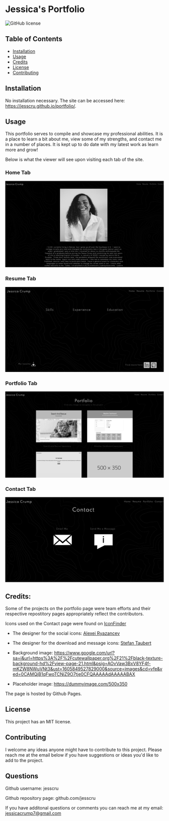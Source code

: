 # Jessica's Portfolio 

![GitHub license](https://img.shields.io/badge/license-MIT-blue.svg)

## Table of Contents 

* [Installation](#installation)
* [Usage](#usage)
* [Credits](#credits)
* [License](#license)
* [Contributing](#contributing)

## Installation 

No installation necessary. The site can be accessed here: https://jesscru.github.io/portfolio/.

## Usage 

This portfolio serves to compile and showcase my professional abilities. It is a place to learn a bit about me, view some of my strengths, and contact me in a number of places. It is kept up to do date with my latest work as learn more and grow! 
    
Below is what the viewer will see upon visiting each tab of the site. 

### Home Tab
![homepage screen shot](./assets/images/portfolio-homepage-screenshot.png)

### Resume Tab
![resume page screen shot](./assets/images/resume-page-screenshot.png)

### Portfolio Tab
![portfolio page screen shot](./assets/images/portfolio-page-screenshot.png)

### Contact Tab
![contact page screen shot](./assets/images/contact-page-screenshot.png)


## Credits:

Some of the projects on the portfolio page were team efforts and their respective repostitory pages appropriately reflect the contributors. 

Icons used on the Contact page were found on [IconFinder](https://www.iconfinder.com) 

* The designer for the social icons: [Alexei Ryazancev](https://www.iconfinder.com/GlumPix)

* The designer for the download and message icons: [Stefan Taubert](https://www.iconfinder.com/stefantaubert)

* Background image: https://www.google.com/url?sa=i&url=https%3A%2F%2Fcutewallpaper.org%2F21%2Fblack-texture-background-hd%2Fview-page-21.html&psig=AOvVaw3BxV8YF4f-mKZW8NWuVNt3&ust=1605849527829000&source=images&cd=vfe&ved=0CAMQjB1qFwoTCNiZ9O7tje0CFQAAAAAdAAAAABAX

* Placeholder image: https://dummyimage.com/500x350

The page is hosted by Github Pages. 

## License 

This project has an MIT license.

## Contributing

I welcome any ideas anyone might have to contribute to this project. Please reach me at the email below if you have suggestions or ideas you'd like to add to the project. 

## Questions 

Github username: jesscru

Github repository page: github.com/jesscru

If you have additonal questions or comments you can reach me at my email: jessicacrump7@gmail.com




